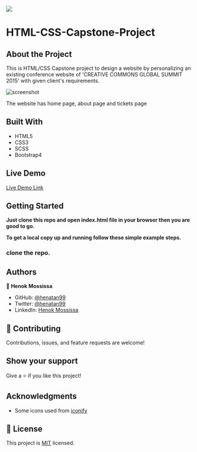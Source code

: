 
![](https://img.shields.io/badge/Microverse-blueviolet)

# HTML-CSS-Capstone-Project
## About the Project 
This is HTML/CSS Capstone project to design a website by personalizing an existing conference website of 'CREATIVE COMMONS GLOBAL SUMMIT 2015' with given client's requirements.  

![screenshot](assets/screencapture-file-home-henok-Documents-NewsWeek-page-bootstrap-clone-index-html-2020-10-22-06_22_45.png)

The website has home page, about page and tickets page    

## Built With

- HTML5
- CSS3
- SCSS 
- Bootstrap4

## Live Demo

[Live Demo Link](https://henatan99.github.io/HTML-CSS-Capstone-Project/) 


## Getting Started

**Just clone this repo and open index.html file in your browser then you are good to go.**


**To get a local copy up and running follow these simple example steps.**

### clone the repo.


## Authors

👤 **Henok Mossissa**

- GitHub: [@henatan99](https://github.com/henatan99)
- Twitter: [@henatan99](https://twitter.com/henatan99)
- LinkedIn: [Henok Mossissa](https://www.linkedin.com/in/henok-mekonnen-2a251613/)


## 🤝 Contributing

Contributions, issues, and feature requests are welcome!

## Show your support

Give a ⭐️ if you like this project!

## Acknowledgments

- Some icons used from [iconify](https://iconify.design/)

## 📝 License

This project is [MIT](./LICENSE) licensed. 
